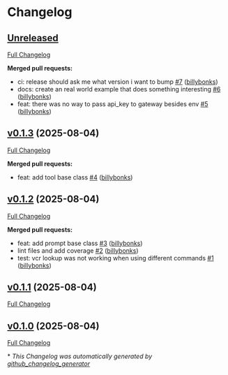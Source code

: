 # Changelog

## [Unreleased](https://github.com/Hyper-Unearthing/llm_gateway/tree/HEAD)

[Full Changelog](https://github.com/Hyper-Unearthing/llm_gateway/compare/v0.1.3...HEAD)

**Merged pull requests:**

- ci: release should ask me what version i want to bump [\#7](https://github.com/Hyper-Unearthing/llm_gateway/pull/7) ([billybonks](https://github.com/billybonks))
- docs: create an real world example that does something interesting [\#6](https://github.com/Hyper-Unearthing/llm_gateway/pull/6) ([billybonks](https://github.com/billybonks))
- feat: there was no way to pass api\_key to gateway besides env [\#5](https://github.com/Hyper-Unearthing/llm_gateway/pull/5) ([billybonks](https://github.com/billybonks))

## [v0.1.3](https://github.com/Hyper-Unearthing/llm_gateway/tree/v0.1.3) (2025-08-04)

[Full Changelog](https://github.com/Hyper-Unearthing/llm_gateway/compare/v0.1.2...v0.1.3)

**Merged pull requests:**

- feat: add tool base class [\#4](https://github.com/Hyper-Unearthing/llm_gateway/pull/4) ([billybonks](https://github.com/billybonks))

## [v0.1.2](https://github.com/Hyper-Unearthing/llm_gateway/tree/v0.1.2) (2025-08-04)

[Full Changelog](https://github.com/Hyper-Unearthing/llm_gateway/compare/v0.1.1...v0.1.2)

**Merged pull requests:**

- feat: add prompt base class [\#3](https://github.com/Hyper-Unearthing/llm_gateway/pull/3) ([billybonks](https://github.com/billybonks))
- lint files and add coverage [\#2](https://github.com/Hyper-Unearthing/llm_gateway/pull/2) ([billybonks](https://github.com/billybonks))
- test: vcr lookup was not working when using different commands [\#1](https://github.com/Hyper-Unearthing/llm_gateway/pull/1) ([billybonks](https://github.com/billybonks))

## [v0.1.1](https://github.com/Hyper-Unearthing/llm_gateway/tree/v0.1.1) (2025-08-04)

[Full Changelog](https://github.com/Hyper-Unearthing/llm_gateway/compare/v0.1.0...v0.1.1)

## [v0.1.0](https://github.com/Hyper-Unearthing/llm_gateway/tree/v0.1.0) (2025-08-04)

[Full Changelog](https://github.com/Hyper-Unearthing/llm_gateway/compare/505c78116a2e778b23f319a380cd4bf6e300db89...v0.1.0)



\* *This Changelog was automatically generated by [github_changelog_generator](https://github.com/github-changelog-generator/github-changelog-generator)*
